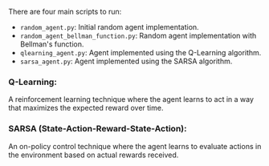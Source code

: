 There are four main scripts to run:
- `random_agent.py`: Initial random agent implementation.
- `random_agent_bellman_function.py`: Random agent implementation with Bellman's function.
- `qlearning_agent.py`: Agent implemented using the Q-Learning algorithm.
- `sarsa_agent.py`: Agent implemented using the SARSA algorithm.

### Q-Learning:

A reinforcement learning technique where the agent learns to act in a way that maximizes the expected reward over time.

### SARSA (State-Action-Reward-State-Action):

An on-policy control technique where the agent learns to evaluate actions in the environment based on actual rewards received.
